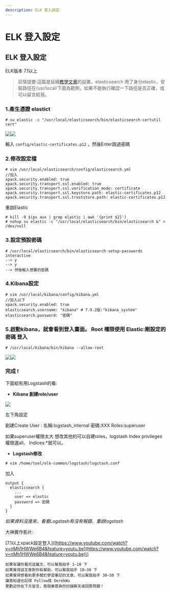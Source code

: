 ```yaml
---
description: ELK 登入設定
---
```


# ELK 登入設定

## ELK 登入設定

ELK版本 7.1以上

> 前情提要:這篇是延續[教學文章](https://medium.com/@d101201007/centos7-elk-filebeat-%E6%8C%87%E4%BB%A4%E5%AE%89%E8%A3%9D-%E7%85%A7%E8%91%97%E8%B2%BC%E4%B8%8A%E5%B0%B1%E5%B0%8D%E4%BA%86-73f456381491)的設置，elasticsearch 用了身分elastic，安裝路徑在/usr/local/下面為範例，如果不能執行確認一下路徑是否正確，或可以留言給我。

### **1.產生憑證 elastict**

```text
# su elastic -c "/usr/local/elasticsearch/bin/elasticsearch-certutil cert"
```

![](https://miro.medium.com/max/60/1*pwOACP-LNGZybz_7bzRLpw.png?q=20)![](https://miro.medium.com/max/888/1*pwOACP-LNGZybz_7bzRLpw.png)

輸入 `config/elastic-certificates.p12` ，然後Enter跳過密碼

### **2.修改設定檔**

```text
# vim /usr/local/elasticsearch/config/elasticsearch.yml
//加入
xpack.security.enabled: true
xpack.security.transport.ssl.enabled: true
xpack.security.transport.ssl.verification_mode: certificate
xpack.security.transport.ssl.keystore.path: elastic-certificates.p12
xpack.security.transport.ssl.truststore.path: elastic-certificates.p12
```

重啟Elastic

```text
# kill -9 $(ps aux | grep elastic | awk '{print $2}')
# nohup su elastic -c "/usr/local/elasticsearch/bin/elasticsearch &" > /dev/null
```

### **3.設定預設密碼**

```text
# /usr/local/elasticsearch/bin/elasticsearch-setup-passwords interactive
--> y
--> y
--> 然後輸入想要的密碼
```

### **4.Kibana設定**

```text
# vim /usr/local/kibana/config/kibana.yml 
//加入以下
xpack.security.enabled: true
elasticsearch.username: "kibana" # 7.9.2版:"kibana_system"
elasticsearch.password: "密碼"
```

### 5.啟動kibana，就會看到登入畫面。 Root 權限使用 Elastic:剛設定的密碼 登入

```text
# /usr/local/kibana/bin/kibana --allow-root
```

![](https://miro.medium.com/max/60/1*BzA3VJ03sq-I7luLbPX75w.png?q=20)![](https://miro.medium.com/max/2289/1*BzA3VJ03sq-I7luLbPX75w.png)

### 完成 ! <a id="b953"></a>

下面給有用Logstash的看:

* **Kibana 創建role/user**

![](https://miro.medium.com/max/454/1*KnBxAw7gBTsIgtg3KxgaTg.png)

左下角設定

創建Create User : 名稱:logstash\_internal 密碼:XXX Roles:superuser

如果superuser權限太大 想改其他的可以自建roles，logstash Index privileges權限選all、 Indices:\*就可以。

* **Logstash修改**

```text
# vim /home/tool/elk-common/logstash/logstash.conf
```

加入

```text
output {
  elasticsearch {
    ...
    user => elastic
    password => 密碼
  }
}
```

_如果資料沒進來，看看Logstash有沒有報錯、重啟logstash_

大神實作影片:

\[7.1以上xpack設定登入\]\([https://www.youtube.com/watch?v=nMh1HWWe6B4&feature=youtu.be](https://www.youtube.com/watch?v=nMh1HWWe6B4&feature=youtu.be)\)

```text
如果有讓你看完這篇文，可以幫我拍手 1–10 下
如果覺得這文章對你有幫助，可以幫我拍手 10–30 下
如果覺得想看到更多關於學習筆記的文章，可以幫我拍手 30–50 下
讓我知道也記得 Follow我 DerekWu
更歡迎你在下方留言，我很樂意與你討論聊天或回答問題！
```


